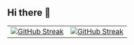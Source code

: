 ## Hi there 👋

<!--
**TheRedShip/TheRedShip** is a ✨ _special_ ✨ repository because its `README.md` (this file) appears on your GitHub profile.

Here are some ideas to get you started:

- 🔭 I’m currently working on ...
- 🌱 I’m currently learning ...
- 👯 I’m looking to collaborate on ...
- 🤔 I’m looking for help with ...
- 💬 Ask me about ...
- 📫 How to reach me: ...
- 😄 Pronouns: ...
- ⚡ Fun fact: ...
-->
  
<table>
  <tr>
    <td>
      <a href="https://git.io/streak-stats">
        <img src="https://streak-stats.demolab.com?user=TheRedShip&theme=github-dark&border_radius=10&date_format=M%20j%5B%2C%20Y%5D&background=151515&border=E4E2E2" alt="GitHub Streak" />
      </a>
    </td>
    <td>
      <a href="https://git.io/streak-stats">
        <img src="https://github-readme-stats.vercel.app/api?username=theredship&border_radius=10&show_icons=true&theme=dark" alt="GitHub Streak" />
      </a>
    </td>
  </tr>
</table>
